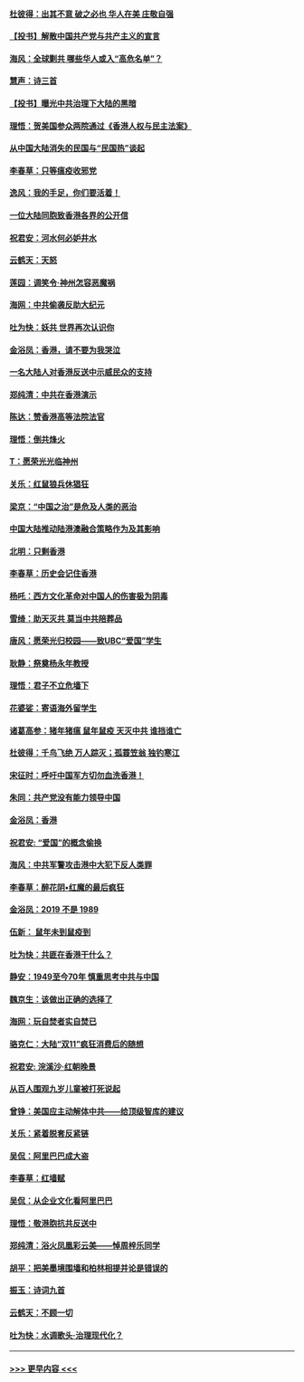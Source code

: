 #### [杜彼得：出其不意 破之必也 华人在美 庄敬自强](../pages/nsc993/n11679554.md?t=11260655) 
#### [【投书】解散中国共产党与共产主义的宣言](../pages/nsc993/n11679177.md?t=11260655) 
#### [海风：全球剿共 哪些华人或入“高危名单”？](../pages/nsc993/n11678617.md?t=11260655) 
#### [慧声：诗三首](../pages/nsc993/n11678848.md?t=11260655) 
#### [【投书】曝光中共治理下大陆的黑暗](../pages/nsc993/n11678674.md?t=11260655) 
#### [理悟：贺美国参众两院通过《香港人权与民主法案》](../pages/nsc993/n11678104.md?t=11260655) 
#### [从中国大陆消失的民国与“民国热”谈起](../pages/nsc993/n11678075.md?t=11260655) 
#### [李春草：只等瘟疫收邪党](../pages/nsc993/n11677308.md?t=11260655) 
#### [逸风：我的手足，你们要活着！](../pages/nsc993/n11676352.md?t=11260655) 
#### [一位大陆同胞致香港各界的公开信](../pages/nsc993/n11675761.md?t=11260655) 
#### [祝君安：河水何必妒井水](../pages/nsc993/n11675746.md?t=11260655) 
#### [云鹤天：天怒](../pages/nsc993/n11675718.md?t=11260655) 
#### [莲园：调笑令‧神州怎容恶魔祸](../pages/nsc993/n11675648.md?t=11260655) 
#### [海网：中共偷袭反助大纪元](../pages/nsc993/n11673515.md?t=11260655) 
#### [吐为快：妖共 世界再次认识你](../pages/nsc993/n11673506.md?t=11260655) 
#### [金浴凤：香港，请不要为我哭泣](../pages/nsc993/n11673248.md?t=11260655) 
#### [一名大陆人对香港反送中示威民众的支持](../pages/nsc993/n11672615.md?t=11260655) 
#### [郑纯清：中共在香港演示](../pages/nsc993/n11670539.md?t=11260655) 
#### [陈达：赞香港高等法院法官](../pages/nsc993/n11669542.md?t=11260655) 
#### [理悟：倒共烽火](../pages/nsc993/n11668844.md?t=11260655) 
#### [T：愿荣光光临神州](../pages/nsc993/n11668421.md?t=11260655) 
#### [关乐：红鼠狼兵休猖狂](../pages/nsc993/n11668378.md?t=11260655) 
#### [梁京：“中国之治”是危及人类的恶治](../pages/nsc993/n11668328.md?t=11260655) 
#### [中国大陆推动陆港澳融合策略作为及其影响](../pages/nsc993/n11668157.md?t=11260655) 
#### [北明：只剩香港](../pages/nsc993/n11668002.md?t=11260655) 
#### [李春草：历史会记住香港](../pages/nsc993/n11667927.md?t=11260655) 
#### [杨吒：西方文化革命对中国人的伤害极为阴毒](../pages/nsc993/n11664521.md?t=11260655) 
#### [雪绮：助天灭共 莫当中共陪葬品](../pages/nsc993/n11662650.md?t=11260655) 
#### [唐风：愿荣光归校园——致UBC“爱国”学生](../pages/nsc993/n11662194.md?t=11260655) 
#### [耿静：祭奠杨永年教授](../pages/nsc993/n11662514.md?t=11260655) 
#### [理悟：君子不立危墙下](../pages/nsc993/n11662172.md?t=11260655) 
#### [花婆娑：寄语海外留学生](../pages/nsc993/n11662121.md?t=11260655) 
#### [诸葛高参：猪年猪瘟 鼠年鼠疫 天灭中共 谁挡谁亡](../pages/nsc993/n11661980.md?t=11260655) 
#### [杜彼得：千鸟飞绝 万人踪灭；孤蓑笠翁 独钓寒江](../pages/nsc993/n11661170.md?t=11260655) 
#### [宋征时：呼吁中国军方切勿血洗香港！](../pages/nsc993/n11415318.md?t=11260655) 
#### [朱同：共产党没有能力领导中国](../pages/nsc993/n11660421.md?t=11260655) 
#### [金浴凤：香港](../pages/nsc993/n11660419.md?t=11260655) 
#### [祝君安: “爱国”的概念偷换](../pages/nsc993/n11659706.md?t=11260655) 
#### [海风：中共军警攻击港中大犯下反人类罪](../pages/nsc993/n11659632.md?t=11260655) 
#### [李春草：醉花阴•红魔的最后疯狂](../pages/nsc993/n11659287.md?t=11260655) 
#### [金浴凤：2019 不是 1989](../pages/nsc993/n11657663.md?t=11260655) 
#### [伍新： 鼠年未到鼠疫到](../pages/nsc993/n11655098.md?t=11260655) 
#### [吐为快：共匪在香港干什么？](../pages/nsc993/n11654891.md?t=11260655) 
#### [静安：1949至今70年 慎重思考中共与中国](../pages/nsc993/n11651244.md?t=11260655) 
#### [魏京生：该做出正确的选择了](../pages/nsc993/n11653084.md?t=11260655) 
#### [海网：玩自焚者实自焚已](../pages/nsc993/n11652423.md?t=11260655) 
#### [骆克仁：大陆“双11”疯狂消费后的随想](../pages/nsc993/n11652305.md?t=11260655) 
#### [祝君安: 浣溪沙·红朝晚景](../pages/nsc993/n11652258.md?t=11260655) 
#### [从百人围观九岁儿童被打死说起](../pages/nsc993/n11651030.md?t=11260655) 
#### [曾铮：美国应主动解体中共——给顶级智库的建议](../pages/nsc993/n11649888.md?t=11260655) 
#### [关乐：紧着脱套反紧链](../pages/nsc993/n11649069.md?t=11260655) 
#### [吴侃：阿里巴巴成大盗](../pages/nsc993/n11645523.md?t=11260655) 
#### [李春草：红墙赋](../pages/nsc993/n11646389.md?t=11260655) 
#### [吴侃：从企业文化看阿里巴巴](../pages/nsc993/n11645476.md?t=11260655) 
#### [理悟：敬港胞抗共反送中](../pages/nsc993/n11645466.md?t=11260655) 
#### [郑纯清：浴火凤凰彩云美——悼周梓乐同学](../pages/nsc993/n11645155.md?t=11260655) 
#### [胡平：把美墨境围墙和柏林相提并论是错误的](../pages/nsc993/n11645134.md?t=11260655) 
#### [振玉：诗词九首](../pages/nsc993/n11644081.md?t=11260655) 
#### [云鹤天：不顾一切](../pages/nsc993/n11643508.md?t=11260655) 
#### [吐为快：水调歌头·治理现代化？](../pages/nsc993/n11643485.md?t=11260655) 

----
#### [ >>> 更早内容 <<< ](../indexes/nsc993-earlier.md)
